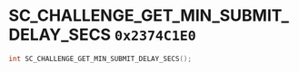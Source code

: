 # SC_CHALLENGE_GET_MIN_SUBMIT_DELAY_SECS `0x2374C1E0`

```cpp
int SC_CHALLENGE_GET_MIN_SUBMIT_DELAY_SECS();
```